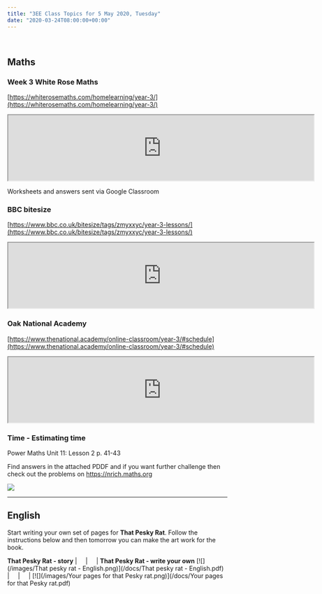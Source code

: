 ```yaml
---
title: "3EE Class Topics for 5 May 2020, Tuesday"
date: "2020-03-24T08:00:00+00:00"
---
```


&nbsp;

## Maths

### Week 3 White Rose Maths

[https://whiterosemaths.com/homelearning/year-3/](https://whiterosemaths.com/homelearning/year-3/)
<iframe src="https://whiterosemaths.com/homelearning/year-3/" width="700px" allow="fullscreen" /></iframe>

Worksheets and answers sent via Google Classroom

### BBC bitesize

[https://www.bbc.co.uk/bitesize/tags/zmyxxyc/year-3-lessons/](https://www.bbc.co.uk/bitesize/tags/zmyxxyc/year-3-lessons/)
<iframe src="https://www.bbc.co.uk/bitesize/tags/zmyxxyc/year-3-lessons/" width="700px" allowfullscreen /></iframe>

### Oak National Academy

[https://www.thenational.academy/online-classroom/year-3/#schedule](https://www.thenational.academy/online-classroom/year-3/#schedule)
<iframe src="https://www.thenational.academy/online-classroom/year-3/#schedule" width="700px" allowfullscreen /></iframe>

### Time - Estimating time

Power Maths Unit 11: Lesson 2 p. 41-43

Find answers in the attached PDDF and if you want further challenge then check out the problems on https://nrich.maths.org

[![](/images/powermaths/y3/pm_y3_u10_practicebookanswers.png)](/docs/powermaths/y3/pm_y3_u10_practicebookanswers.pdf)

<hr>

## English

Start writing your own set of pages for **That Pesky Rat**. Follow the instructions below and then tomorrow you can make the art work for the book.

**That Pesky Rat - story** | &nbsp; &nbsp; | &nbsp; &nbsp; | **That Pesky Rat - write your own**
[![](/images/That pesky rat - English.png)](/docs/That pesky rat - English.pdf) | &nbsp; &nbsp; | &nbsp; &nbsp; | [![](/images/Your pages for that Pesky rat.png)](/docs/Your pages for that Pesky rat.pdf)


<br/>
<br/>

